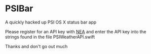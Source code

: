 # PSIBar

A quickly hacked up PSI OS X status bar app

Please register for an API key with [NEA](https://www.nea.gov.sg/api) and enter the API key into the strings found in the file PSIWeatherAPI.swift

Thanks and don't go out much